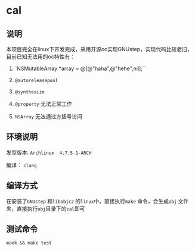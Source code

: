 # cal
## 说明

本项目完全在linux下开发完成，采用开源oc实现GNUstep，实现代码比较老旧，目前已知无法用的oc特性有：

1. `NSMutableArray *array = @[@"haha",@"hehe",nil];``

2. `@autoreleasepool`

3. `@synthesize`

4. `@property` 无法正常工作

5. `NSArray` 无法通过方括号访问


## 环境说明
发型版本: `Archlinux  4.7.5-1-ARCH`

编译： `clang`

## 编译方式
在安装了`GNUstep` 和`libobjc2` 的`linux`中，直接执行`make` 命令，会生成`obj` 文件夹，直接执行`obj`目录下的`cal`即可

## 测试命令
`maek && make test`
